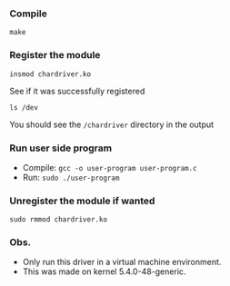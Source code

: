 ### Compile

`make`

### Register the module

`insmod chardriver.ko`

See if it was successfully registered

`ls /dev`

You should see the `/chardriver` directory in the output


### Run user side program

- Compile: `gcc -o user-program user-program.c`
- Run: `sudo ./user-program`

### Unregister the module if wanted

`sudo rmmod chardriver.ko`



### Obs. 

 - Only run this driver in a virtual machine environment.
 - This was made on kernel 5.4.0-48-generic.

